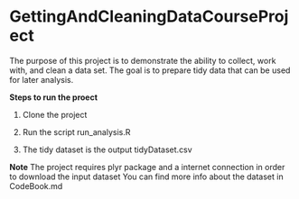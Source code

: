GettingAndCleaningDataCourseProject
===================================

The purpose of this project is to demonstrate the ability to collect, work with, and clean a data set. The goal is to prepare tidy data that can be used for later analysis.

**Steps to run the proect**

1. Clone the project

2. Run the script run_analysis.R

3. The tidy dataset is the output tidyDataset.csv


**Note**
The project requires plyr package and a internet connection in order to download the input dataset
You can find more info about the dataset in CodeBook.md

